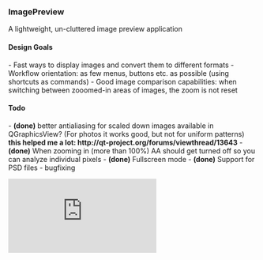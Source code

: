 <h3>ImagePreview</h3>
A lightweight, un-cluttered image preview application

<h4>Design Goals</h4>
- Fast ways to display images and convert them to different formats
- Workflow orientation: as few menus, buttons etc. as possible (using shortcuts as commands)
- Good image comparison capabilities: when switching between zooomed-in areas of images, the zoom is not reset

<h4>Todo</h4>
- <b>(done)</b> better antialiasing for scaled down images available in QGraphicsView? (For photos it works good, but not for uniform patterns) <b>this helped me a lot: http://qt-project.org/forums/viewthread/13643</b>
- <b>(done)</b> When zooming in (more than 100%) AA should get turned off so you can analyze individual pixels
- <b>(done)</b> Fullscreen mode
- <b>(done)</b> Support for PSD files
- bugfixing

![screenshot](http://www.blendpolis.de/download/file.php?id=93798&mode=view)
